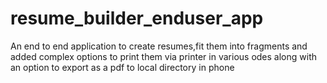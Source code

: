 # resume_builder_enduser_app
An end to end application to create resumes,fit them into fragments and added complex options to print them via printer in various odes along with an option to export as a pdf to local directory in phone
